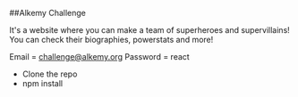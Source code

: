 ##Alkemy Challenge

It's a website where you can make a team of superheroes and supervillains!
You can check their biographies, powerstats and more!

Email = challenge@alkemy.org
Password = react

 - Clone the repo
 - npm install
